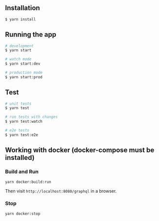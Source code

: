 ## Installation

```bash
$ yarn install
```

## Running the app

```bash
# development
$ yarn start

# watch mode
$ yarn start:dev

# production mode
$ yarn start:prod
```

## Test

```bash
# unit tests
$ yarn test

# run tests with changes
$ yarn test:watch

# e2e tests
$ yarn test:e2e
```

## Working with docker (docker-compose must be installed)

### Build and Run
`yarn docker:build:run`

Then visit `http://localhost:8080/graphql` in a browser.

### Stop
`yarn docker:stop`

